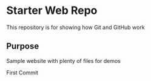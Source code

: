 # Starter Web Repo

This repository is for showing how Git and GitHub work

## Purpose

Sample website with plenty of files for demos

First Commit

